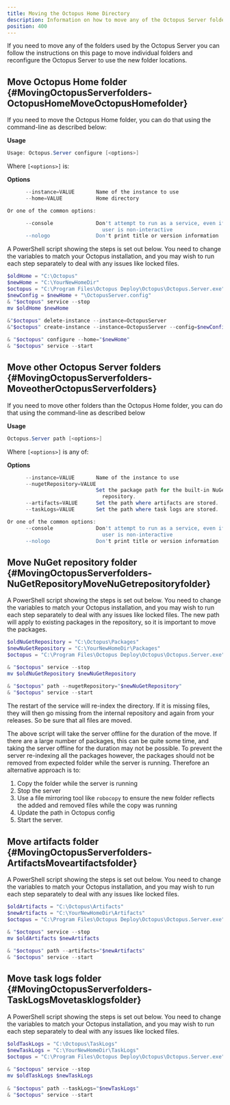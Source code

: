 ```yaml
---
title: Moving the Octopus Home Directory
description: Information on how to move any of the Octopus Server folders.
position: 400
---
```


If you need to move any of the folders used by the Octopus Server you can follow the instructions on this page to move individual folders and reconfigure the Octopus Server to use the new folder locations.

## Move Octopus Home folder {#MovingOctopusServerfolders-OctopusHomeMoveOctopusHomefolder}

If you need to move the Octopus Home folder, you can do that using the command-line as described below:

**Usage**

```powershell
Usage: Octopus.Server configure [<options>]
```

Where `[<options>]` is:

**Options**

```powershell
      --instance=VALUE       Name of the instance to use
      --home=VALUE           Home directory

Or one of the common options:

      --console              Don't attempt to run as a service, even if the
                               user is non-interactive
      --nologo               Don't print title or version information
```

A PowerShell script showing the steps is set out below. You need to change the variables to match your Octopus installation, and you may wish to run each step separately to deal with any issues like locked files.

```powershell
$oldHome = "C:\Octopus"
$newHome = "C:\YourNewHomeDir"
$octopus = "C:\Program Files\Octopus Deploy\Octopus\Octopus.Server.exe"
$newConfig = $newHome + "\OctopusServer.config"
& "$octopus" service --stop
mv $oldHome $newHome
 
&"$octopus" delete-instance --instance=OctopusServer
&"$octopus" create-instance --instance=OctopusServer --config=$newConfig

& "$octopus" configure --home="$newHome"
& "$octopus" service --start
```

## Move other Octopus Server folders {#MovingOctopusServerfolders-MoveotherOctopusServerfolders}

If you need to move other folders than the Octopus Home folder, you can do that using the command-line as described below

**Usage**

```powershell
Octopus.Server path [<options>]
```

Where `[<options>]` is any of:

**Options**

```powershell
      --instance=VALUE       Name of the instance to use
      --nugetRepository=VALUE
                             Set the package path for the built-in NuGet 
                               repository.
      --artifacts=VALUE      Set the path where artifacts are stored.
      --taskLogs=VALUE       Set the path where task logs are stored.

Or one of the common options: 
      --console              Don't attempt to run as a service, even if the 
                               user is non-interactive
      --nologo               Don't print title or version information 
```

## Move NuGet repository folder {#MovingOctopusServerfolders-NuGetRepositoryMoveNuGetrepositoryfolder}

A PowerShell script showing the steps is set out below. You need to change the variables to match your Octopus installation,
and you may wish to run each step separately to deal with any issues like locked files. 
The new path will apply to existing packages in the repository, so it is important to move the packages.

```powershell
$oldNuGetRepository = "C:\Octopus\Packages"
$newNuGetRepository = "C:\YourNewHomeDir\Packages"
$octopus = "C:\Program Files\Octopus Deploy\Octopus\Octopus.Server.exe"

& "$octopus" service --stop
mv $oldNuGetRepository $newNuGetRepository
  
& "$octopus" path --nugetRepository="$newNuGetRepository"
& "$octopus" service --start
```
The restart of the service will re-index the directory. If it is missing files, they will then go missing from the internal repository and again from your releases. So be sure that all files are moved.

The above script will take the server offline for the duration of the move. If there are a large number of packages, this can be quite some time, 
and taking the server offline for the duration may not be possible. To prevent the server re-indexing all the packages however, the packages should
not be removed from expected folder while the server is running. Therefore an alternative approach is to:
1. Copy the folder while the server is running
1. Stop the server
1. Use a file mirroring tool like `robocopy` to ensure the new folder reflects the added and removed files while the copy was running
1. Update the path in Octopus config
1. Start the server.


## Move artifacts folder {#MovingOctopusServerfolders-ArtifactsMoveartifactsfolder}

A PowerShell script showing the steps is set out below. You need to change the variables to match your Octopus installation, and you may wish to run each step separately to deal with any issues like locked files.

```powershell
$oldArtifacts = "C:\Octopus\Artifacts"
$newArtifacts = "C:\YourNewHomeDir\Artifacts"
$octopus = "C:\Program Files\Octopus Deploy\Octopus\Octopus.Server.exe"

& "$octopus" service --stop
mv $oldArtifacts $newArtifacts
  
& "$octopus" path --artifacts="$newArtifacts"
& "$octopus" service --start
```

## Move task logs folder {#MovingOctopusServerfolders-TaskLogsMovetasklogsfolder}

A PowerShell script showing the steps is set out below. You need to change the variables to match your Octopus installation, and you may wish to run each step separately to deal with any issues like locked files.

```powershell
$oldTaskLogs = "C:\Octopus\TaskLogs"
$newTaskLogs = "C:\YourNewHomeDir\TaskLogs"
$octopus = "C:\Program Files\Octopus Deploy\Octopus\Octopus.Server.exe"
 
& "$octopus" service --stop
mv $oldTaskLogs $newTaskLogs
   
& "$octopus" path --taskLogs="$newTaskLogs"
& "$octopus" service --start
```
